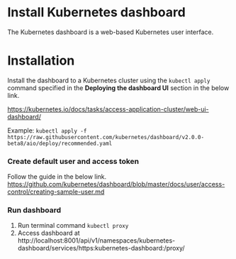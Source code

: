 # Install Kubernetes dashboard
The Kubernetes dashboard is a web-based Kubernetes user interface.

# Installation
Install the dashboard to a Kubernetes cluster using the `kubectl apply` command specified in the **Deploying the dashboard UI** section in the below link.

https://kubernetes.io/docs/tasks/access-application-cluster/web-ui-dashboard/

Example:
`kubectl apply -f https://raw.githubusercontent.com/kubernetes/dashboard/v2.0.0-beta8/aio/deploy/recommended.yaml`

### Create default user and access token
Follow the guide in the below link.
https://github.com/kubernetes/dashboard/blob/master/docs/user/access-control/creating-sample-user.md

### Run dashboard
1. Run terminal command `kubectl proxy`
1. Access dashboard at http://localhost:8001/api/v1/namespaces/kubernetes-dashboard/services/https:kubernetes-dashboard:/proxy/
